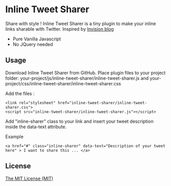# Inline Tweet Sharer
Share with style ! Inline Tweet Sharer is a tiny plugin to make your inline links sharable with Twitter. Inspired by [Invision blog](http://blog.invisionapp.com/)

- Pure Vanilla Javascript
- No JQuery needed


## Usage

Download Inline Tweet Sharer from GitHub. Place plugin files to your project folder: your-project/js/inline-tweet-sharer/inline-tweet-sharer.js and your-project/css/inline-tweet-sharer/inline-tweet-sharer.css

Add the files :

	<link rel="stylesheet" href="inline-tweet-sharer/inline-tweet-sharer.css">
	<script src="inline-tweet-sharer/inline-tweet-sharer.js"></script>


Add "inline-sharer" class to your link and insert your tweet description inside the data-text attribute.


Example

	<a href="#" class="inline-sharer" data-text="Description of your tweet here" > I want to share this ... </a>
	
	
## License

[The MIT License (MIT)](https://github.com/jonathandion/inline-tweet-sharer/blob/master/LICENSE)